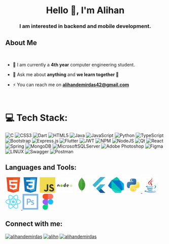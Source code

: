 <h1 align="center">Hello 👋, I'm Alihan</h1>
<h3 align="center">I am interested in backend and mobile development.</h3>

<h2 align="left">About Me</h2> <p align="left"> <a href="https://twitter.com/" target="blank"><img src="https://img.shields.io/twitter/follow/?logo=twitter&style=for-the-badge" alt="" /></a> </p>

- 🌱 I am currently a **4th year** computer engineering student.

- 💬 Ask me about **anything** and **we learn together 💪**

- ⚡ You can reach me on **alihandemirdas42@gmail.com**
<br>

# 💻 Tech Stack:
![C](https://img.shields.io/badge/c-%2300599C.svg?style=for-the-badge&logo=c&logoColor=white) ![CSS3](https://img.shields.io/badge/css3-%231572B6.svg?style=for-the-badge&logo=css3&logoColor=white) ![Dart](https://img.shields.io/badge/dart-%230175C2.svg?style=for-the-badge&logo=dart&logoColor=white) ![HTML5](https://img.shields.io/badge/html5-%23E34F26.svg?style=for-the-badge&logo=html5&logoColor=white) ![Java](https://img.shields.io/badge/java-%23ED8B00.svg?style=for-the-badge&logo=java&logoColor=white) ![JavaScript](https://img.shields.io/badge/javascript-%23323330.svg?style=for-the-badge&logo=javascript&logoColor=%23F7DF1E) ![Python](https://img.shields.io/badge/python-3670A0?style=for-the-badge&logo=python&logoColor=ffdd54) ![TypeScript](https://img.shields.io/badge/typescript-%23007ACC.svg?style=for-the-badge&logo=typescript&logoColor=white) ![Bootstrap](https://img.shields.io/badge/bootstrap-%23563D7C.svg?style=for-the-badge&logo=bootstrap&logoColor=white) ![Express.js](https://img.shields.io/badge/express.js-%23404d59.svg?style=for-the-badge&logo=express&logoColor=%2361DAFB) ![Flutter](https://img.shields.io/badge/Flutter-%2302569B.svg?style=for-the-badge&logo=Flutter&logoColor=white) ![JWT](https://img.shields.io/badge/JWT-black?style=for-the-badge&logo=JSON%20web%20tokens) ![NPM](https://img.shields.io/badge/NPM-%23000000.svg?style=for-the-badge&logo=npm&logoColor=white) ![NodeJS](https://img.shields.io/badge/node.js-6DA55F?style=for-the-badge&logo=node.js&logoColor=white) ![Qt](https://img.shields.io/badge/Qt-%23217346.svg?style=for-the-badge&logo=Qt&logoColor=white) ![React](https://img.shields.io/badge/react-%2320232a.svg?style=for-the-badge&logo=react&logoColor=%2361DAFB) ![Spring](https://img.shields.io/badge/spring-%236DB33F.svg?style=for-the-badge&logo=spring&logoColor=white) ![MongoDB](https://img.shields.io/badge/MongoDB-%234ea94b.svg?style=for-the-badge&logo=mongodb&logoColor=white) ![MicrosoftSQLServer](https://img.shields.io/badge/Microsoft%20SQL%20Sever-CC2927?style=for-the-badge&logo=microsoft%20sql%20server&logoColor=white) ![Adobe Photoshop](https://img.shields.io/badge/adobephotoshop-%2331A8FF.svg?style=for-the-badge&logo=adobephotoshop&logoColor=white) 	![Figma](https://img.shields.io/badge/figma-%23F24E1E.svg?style=for-the-badge&logo=figma&logoColor=white) ![LINUX](https://img.shields.io/badge/Linux-FCC624?style=for-the-badge&logo=linux&logoColor=black) ![Swagger](https://img.shields.io/badge/-Swagger-%23Clojure?style=for-the-badge&logo=swagger&logoColor=white) ![Postman](https://img.shields.io/badge/Postman-FF6C37?style=for-the-badge&logo=postman&logoColor=white)

<h2 align="left">Languages and Tools:</h2>
<p align="left"> <img src="https://raw.githubusercontent.com/devicons/devicon/master/icons/html5/html5-original.svg" alt="html5" width="50" height="50"/> <img src="https://raw.githubusercontent.com/devicons/devicon/master/icons/css3/css3-original.svg" alt="css3" width="50" height="50"/> <img src="https://raw.githubusercontent.com/devicons/devicon/master/icons/javascript/javascript-original.svg" alt="javascript" width="50" height="50"/> <img src="https://raw.githubusercontent.com/devicons/devicon/master/icons/nodejs/nodejs-original-wordmark.svg" alt="node.js" width="50" height="50"/> <img src="https://raw.githubusercontent.com/devicons/devicon/master/icons/mongodb/mongodb-original.svg" alt="mongodb" width="50" height="50"/> <img src="https://raw.githubusercontent.com/devicons/devicon/master/icons/flutter/flutter-original.svg" alt="dart" width="50" height="50"/> <img src="https://raw.githubusercontent.com/devicons/devicon/master/icons/dart/dart-original.svg" alt="dart" width="50" height="50"/> <a href="https://www.python.org" target="_blank" rel="noreferrer"> <img src="https://raw.githubusercontent.com/devicons/devicon/master/icons/python/python-original.svg" alt="python" width="50" height="50"/> <img src="https://raw.githubusercontent.com/devicons/devicon/master/icons/java/java-original.svg" alt="java" width="50" height="50"/> <img src="https://raw.githubusercontent.com/devicons/devicon/master/icons/react/react-original.svg" alt="react" width="50" height="50"/> </a> <img src="https://raw.githubusercontent.com/devicons/devicon/master/icons/photoshop/photoshop-line.svg" alt="photoshop" width="50" height="50"/> <a href="https://git-scm.com/" target="_blank" rel="noreferrer"> <img src="https://raw.githubusercontent.com/devicons/devicon/master/icons/figma/figma-original.svg" alt="figma" width="50" height="50"/> </a> </p> 


<h2 align="left">Connect with me:</h2>
<p align="left">
<a href="https://linkedin.com/in/alihandemirdas" target="blank"><img align="center" src="https://raw.githubusercontent.com/rahuldkjain/github-profile-readme-generator/master/src/images/icons/Social/linked-in-alt.svg" alt="alihandemirdas" height="45" width="50" /></a>
<a href="https://instagram.com/alihn" target="blank"><img align="center" src="https://raw.githubusercontent.com/rahuldkjain/github-profile-readme-generator/master/src/images/icons/Social/instagram.svg" alt="alihn" height="45" width="50" /></a>
<a href="https://discordapp.com/users/726889282823782402" target="blank"><img align="center" src="https://raw.githubusercontent.com/rahuldkjain/github-profile-readme-generator/master/src/images/icons/Social/discord.svg" alt="alihandemirdas" height="50" width="60" /></a>
</p>

